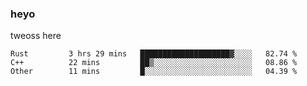 ### heyo
tweoss here

<!--START_SECTION:waka-->

```text
Rust         3 hrs 29 mins   ████████████████████▓░░░░   82.74 %
C++          22 mins         ██▒░░░░░░░░░░░░░░░░░░░░░░   08.86 %
Other        11 mins         █░░░░░░░░░░░░░░░░░░░░░░░░   04.39 %
```

<!--END_SECTION:waka-->

<!--
**Tweoss/tweoss** is a ✨ _special_ ✨ repository because its `README.md` (this file) appears on your GitHub profile.

Here are some ideas to get you started:

- 🔭 I’m currently working on ...
- 🌱 I’m currently learning ...
- 👯 I’m looking to collaborate on ...
- 🤔 I’m looking for help with ...
- 💬 Ask me about ...
- 📫 How to reach me: ...
- 😄 Pronouns: ...
- ⚡ Fun fact: ...
-->
